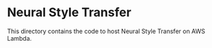 # Neural Style Transfer

This directory contains the code to host Neural Style Transfer on AWS Lambda.
